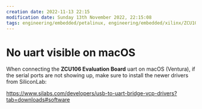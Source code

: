 ```yaml
---
creation date: 2022-11-13 22:15
modification date: Sunday 13th November 2022, 22:15:08
tags: engineering/embedded/petalinux, engineering/embedded/xilinx/ZCU106, engineering/computer/macOS, today_i_leaned
---
```


# No uart visible on macOS

When connecting the **ZCU106 Evaluation Board** uart on macOS (Ventura), if the serial ports are not showing up, make sure to install the newer drivers from SiliconLab:

https://www.silabs.com/developers/usb-to-uart-bridge-vcp-drivers?tab=downloads#software
